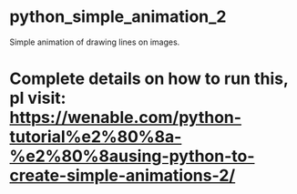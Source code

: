 # python_simple_animation_2
Simple animation of drawing lines on images.

# Complete details on how to run this, pl visit: https://wenable.com/python-tutorial%e2%80%8a-%e2%80%8ausing-python-to-create-simple-animations-2/

